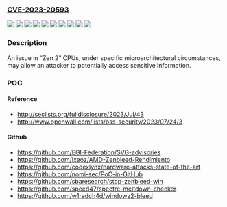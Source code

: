### [CVE-2023-20593](https://cve.mitre.org/cgi-bin/cvename.cgi?name=CVE-2023-20593)
![](https://img.shields.io/static/v1?label=Product&message=2nd%20Gen%20AMD%20EPYC%E2%84%A2%20Processors&color=blue)
![](https://img.shields.io/static/v1?label=Product&message=3rd%20Gen%20AMD%20Ryzen%E2%84%A2%20Threadripper%E2%84%A2%20Processors%20%E2%80%9CCastle%20Peak%E2%80%9D%20HEDT&color=blue)
![](https://img.shields.io/static/v1?label=Product&message=AMD%20Ryzen%E2%84%A2%204000%20Series%20Desktop%20Processors%20with%20Radeon%E2%84%A2%20Graphics%20%E2%80%9CRenoir%E2%80%9D%20AM4&color=blue)
![](https://img.shields.io/static/v1?label=Product&message=Ryzen%E2%84%A2%203000%20Series%20Desktop%20Processors%20%E2%80%9CMatisse%E2%80%9D%20AM4&color=blue)
![](https://img.shields.io/static/v1?label=Product&message=Ryzen%E2%84%A2%204000%20Series%20Mobile%20processors%20with%20Radeon%E2%84%A2%20Graphics%20%E2%80%9CRenoir%E2%80%9D&color=blue)
![](https://img.shields.io/static/v1?label=Product&message=Ryzen%E2%84%A2%205000%20Series%20Mobile%20processors%20with%20Radeon%E2%84%A2%20Graphics%20%E2%80%9CLucienne%E2%80%9D&color=blue)
![](https://img.shields.io/static/v1?label=Product&message=Ryzen%E2%84%A2%207020%20Series%20processors%20%E2%80%9CMendocino%E2%80%9D%20FT6&color=blue)
![](https://img.shields.io/static/v1?label=Product&message=Ryzen%E2%84%A2%20Threadripper%E2%84%A2%20PRO%20Processors%20%E2%80%9CCastle%20Peak%E2%80%9D%20WS%20SP3&color=blue)
![](https://img.shields.io/static/v1?label=Version&message=n%2Fa&color=blue)
![](https://img.shields.io/static/v1?label=Vulnerability&message=n%2Fa&color=brighgreen)

### Description

An issue in “Zen 2” CPUs, under specific microarchitectural circumstances, may allow an attacker to potentially access sensitive information.

### POC

#### Reference
- http://seclists.org/fulldisclosure/2023/Jul/43
- http://www.openwall.com/lists/oss-security/2023/07/24/3

#### Github
- https://github.com/EGI-Federation/SVG-advisories
- https://github.com/Ixeoz/AMD-Zenbleed-Rendimiento
- https://github.com/codexlynx/hardware-attacks-state-of-the-art
- https://github.com/nomi-sec/PoC-in-GitHub
- https://github.com/sbaresearch/stop-zenbleed-win
- https://github.com/speed47/spectre-meltdown-checker
- https://github.com/w1redch4d/windowz2-bleed

